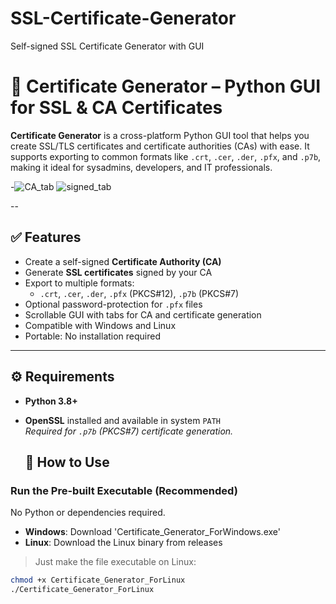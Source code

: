 # SSL-Certificate-Generator
Self-signed SSL Certificate Generator with GUI
# 🔐 Certificate Generator – Python GUI for SSL & CA Certificates

**Certificate Generator** is a cross-platform Python GUI tool that helps you create SSL/TLS certificates and certificate authorities (CAs) with ease. It supports exporting to common formats like `.crt`, `.cer`, `.der`, `.pfx`, and `.p7b`, making it ideal for sysadmins, developers, and IT professionals.

-![CA_tab](https://github.com/user-attachments/assets/5f13ddd3-98b3-45af-a078-1405bd39f2d5)
![signed_tab](https://github.com/user-attachments/assets/c7fbc020-078b-4335-a9ae-49ea8d90882c)

--

## ✅ Features

- Create a self-signed **Certificate Authority (CA)**
- Generate **SSL certificates** signed by your CA
- Export to multiple formats:
  - `.crt`, `.cer`, `.der`, `.pfx` (PKCS#12), `.p7b` (PKCS#7)
- Optional password-protection for `.pfx` files
- Scrollable GUI with tabs for CA and certificate generation
- Compatible with Windows and Linux
- Portable: No installation required

---

## ⚙️ Requirements

- **Python 3.8+**
- **OpenSSL** installed and available in system `PATH`  
  _Required for `.p7b` (PKCS#7) certificate generation._

  ## 🚀 How to Use

### Run the Pre-built Executable (Recommended)

No Python or dependencies required.

- **Windows**: Download 'Certificate_Generator_ForWindows.exe'
- **Linux**: Download the Linux binary from releases

> Just make the file executable on Linux:
```bash
chmod +x Certificate_Generator_ForLinux
./Certificate_Generator_ForLinux
